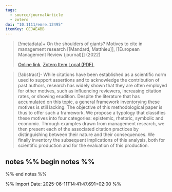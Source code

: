 ```yaml
---
tags:
  - source/journalArticle
  - zotero
doi: "10.1111/emre.12495"
itemKey: GEJAE4BB
---
```

>[!metadata]+
> On the shoulders of giants? Motives to cite in management research
> [[Mandard, Matthieu]], 
> [[European Management Review (journal)]] (2022)
> 
> [Online link](https://onlinelibrary.wiley.com/doi/10.1111/emre.12495), [Zotero Item](zotero://select/library/items/GEJAE4BB),[Local (PDF)](file://C:/Users/aburg/Documents/references/zotero/storage/T6VLU45G/Mandard2022_shouldersgiants.pdf), 


>[!abstract]-
>While citations have been established as a scientific norm used to support assertions and to acknowledge the contribution of past authors, research has widely shown that they are often employed for other motives, such as influencing reviewers, increasing citation rates, or showing erudition. Despite the literature that has accumulated on this topic, a general framework inventorying these motives is still lacking. The objective of this methodological paper is thus to offer such a framework. We propose a typology that classifies these motives into four categories: epistemic, rhetoric, symbolic and economic. Through examples drawn from management research, we then present each of the associated citation practices by distinguishing between their nature and their consequences. We finally inventory the subsequent implications of this analysis, both for scientific production and for the evaluation of this production.

## notes %% begin notes %%

%% end notes %%

%% Import Date: 2025-06-11T14:41:47.691+02:00 %%
